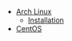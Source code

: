 
<!-- Docsify/note/IT/System -->

* [Arch Linux](/IT/System/Arch-Linux/README.md)
  + [Installation](/IT/System/Arch-Linux/Arch-Installation.md)
* [CentOS](/IT/System/CentOS/README.md)
